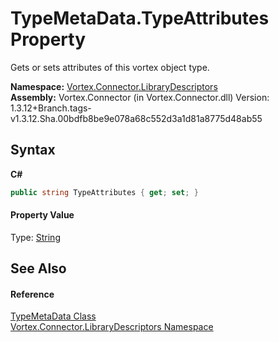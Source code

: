 # TypeMetaData.TypeAttributes Property 
 

Gets or sets attributes of this vortex object type.

**Namespace:**&nbsp;<a href="N_Vortex_Connector_LibraryDescriptors.md">Vortex.Connector.LibraryDescriptors</a><br />**Assembly:**&nbsp;Vortex.Connector (in Vortex.Connector.dll) Version: 1.3.12+Branch.tags-v1.3.12.Sha.00bdfb8be9e078a68c552d3a1d81a8775d48ab55

## Syntax

**C#**<br />
``` C#
public string TypeAttributes { get; set; }
```


#### Property Value
Type: <a href="https://docs.microsoft.com/dotnet/api/system.string" target="_blank">String</a>

## See Also


#### Reference
<a href="T_Vortex_Connector_LibraryDescriptors_TypeMetaData.md">TypeMetaData Class</a><br /><a href="N_Vortex_Connector_LibraryDescriptors.md">Vortex.Connector.LibraryDescriptors Namespace</a><br />